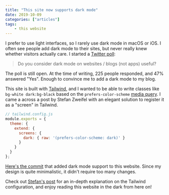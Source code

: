 ```yaml
---
title: "This site now supports dark mode"
date: 2019-10-09
categories: ["articles"]
tags:
    - this website
---
```


I prefer to use light interfaces, so I rarely use dark mode in macOS or iOS. I often see people add dark mode to their sites, but never really knew whether visitors actually care. I started a [Twitter poll](https://twitter.com/sebdedeyne/status/1181936841869713409):

> Do you consider dark mode on websites / blogs (not apps) useful?

The poll is still open. At the time of writing, 225 people responded, and 47% answered "Yes". Enough to convince me to add a dark mode to my blog.

<!--more-->

This site is built with [Tailwind](https://tailwindcss.com), and I wanted to be able to write classes like `bg-white dark:bg-black` based on the `prefers-color-scheme` [media query](https://developer.mozilla.org/en-US/docs/Web/CSS/@media/prefers-color-scheme). I came a across a post by Stefan Zweifel with an elegant solution to register it as a "screen" in Tailwind.

```js
// tailwind.config.js
module.exports = {
  theme: {
    extend: {
      screens: {
        dark: { raw: '(prefers-color-scheme: dark)' }
      }
    }
  }
};
```

[Here's the commit](https://github.com/sebastiandedeyne/sebastiandedeyne.com/commit/44079c3be7d1971ad287267597d89dfeb9dea350) that added dark mode support to this website. Since my design is quite minimalistic, it didn't require too many changes.

Check out [Stefan's post](https://stefanzweifel.dev/posts/2018/10/30/support-mojave-dark-mode-with-tailwind-css) for an in-depth explanation on the Tailwind configuration, and enjoy reading this website in the dark from here on!
